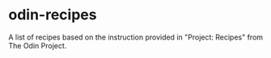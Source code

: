# odin-recipes
A list of recipes based on the instruction provided in "Project: Recipes" from The Odin Project.
